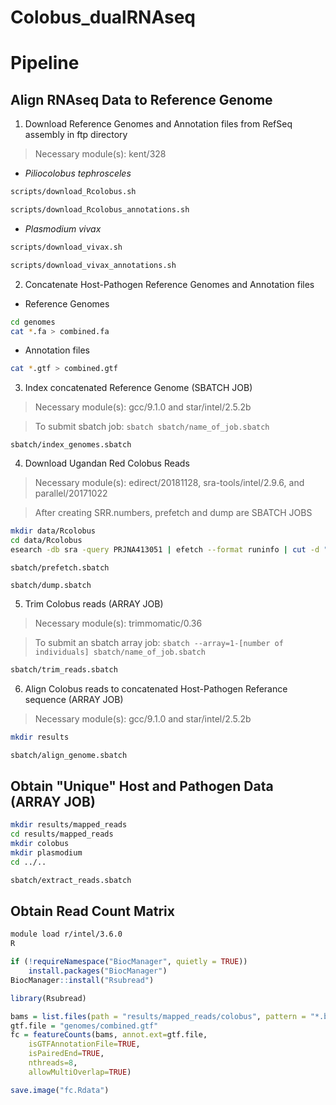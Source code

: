 # Colobus_dualRNAseq


# Pipeline
## Align RNAseq Data to Reference Genome

1. Download Reference Genomes and Annotation files from RefSeq assembly in ftp directory
> Necessary module(s): kent/328
  * _Piliocolobus tephrosceles_
```bash
scripts/download_Rcolobus.sh
```
```bash
scripts/download_Rcolobus_annotations.sh
```
  * _Plasmodium vivax_
```bash
scripts/download_vivax.sh
```
```bash
scripts/download_vivax_annotations.sh
```
2. Concatenate Host-Pathogen Reference Genomes and Annotation files
  * Reference Genomes
```bash
cd genomes
cat *.fa > combined.fa
```
  * Annotation files
```bash
cat *.gtf > combined.gtf
```
3. Index concatenated Reference Genome (SBATCH JOB)
> Necessary module(s): gcc/9.1.0 and star/intel/2.5.2b

> To submit sbatch job: `sbatch sbatch/name_of_job.sbatch`

```sbatch
sbatch/index_genomes.sbatch
```
4. Download Ugandan Red Colobus Reads
> Necessary module(s): edirect/20181128, sra-tools/intel/2.9.6, and parallel/20171022

> After creating SRR.numbers, prefetch and dump are SBATCH JOBS

```bash
mkdir data/Rcolobus
cd data/Rcolobus
esearch -db sra -query PRJNA413051 | efetch --format runinfo | cut -d "," -f 1 > SRR.numbers
```
```
sbatch/prefetch.sbatch
```
```
sbatch/dump.sbatch
```
5. Trim Colobus reads (ARRAY JOB)
> Necessary module(s): trimmomatic/0.36

> To submit an sbatch array job: `sbatch --array=1-[number of individuals] sbatch/name_of_job.sbatch`

```bash
sbatch/trim_reads.sbatch
```
6. Align Colobus reads to concatenated Host-Pathogen Referance sequence (ARRAY JOB)
> Necessary module(s): gcc/9.1.0 and star/intel/2.5.2b
```bash
mkdir results
```
```bash
sbatch/align_genome.sbatch
```
## Obtain "Unique" Host and Pathogen Data (ARRAY JOB)
```bash
mkdir results/mapped_reads
cd results/mapped_reads
mkdir colobus
mkdir plasmodium
cd ../..
```
```bash
sbatch/extract_reads.sbatch
```

## Obtain Read Count Matrix
```bash
module load r/intel/3.6.0
R
```
```R
if (!requireNamespace("BiocManager", quietly = TRUE))
    install.packages("BiocManager")
BiocManager::install("Rsubread")

library(Rsubread)

bams = list.files(path = "results/mapped_reads/colobus", pattern = "*.bam$", full.names=TRUE)
gtf.file = "genomes/combined.gtf"
fc = featureCounts(bams, annot.ext=gtf.file,
    isGTFAnnotationFile=TRUE,
    isPairedEnd=TRUE,
    nthreads=8,
    allowMultiOverlap=TRUE)

save.image("fc.Rdata")
```


